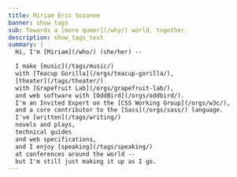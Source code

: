 ```yaml
---
title: Miriam Eric Suzanne
banner: show_tags
sub: Towards a [more queer](/why/) world, together.
description: show_tags_text
summary: |
  Hi, I'm [Miriam](/who/) (she/her) --

  I make [music](/tags/music/)
  with [Teacup Gorilla](/orgs/teacup-gorilla/),
  [theater](/tags/theater/)
  with [Grapefruit Lab](/orgs/grapefruit-lab/),
  and web software with [OddBird](/orgs/oddbird/).
  I'm an Invited Expert on the [CSS Working Group](/orgs/w3c/),
  and a core contributor to the [Sass](/orgs/sass/) language.
  I've [written](/tags/writing/)
  novels and plays,
  technical guides
  and web specifications,
  and I enjoy [speaking](/tags/speaking/)
  at conferences around the world --
  but I'm still just making it up as I go.
---
```

